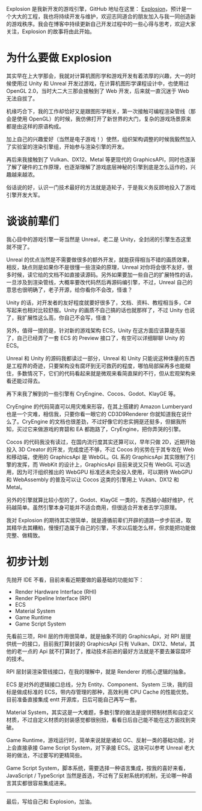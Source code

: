 <!--
@key 35
@title Explosion 开发笔记 (一)
@date 2021-4-15
@labels Explosion
@description 我和 Explosion 游戏引擎那些事
-->

Explosion 是我新开发的游戏引擎，GitHub 地址在这里： [Explosion](https://github.com/ExplosionEngine/Explosion.git)，预计是一个大大的工程，我也将持续开发与维护，欢迎志同道合的朋友加入与我一同创造新的游戏秩序。我会在博客中持续更新自己开发过程中的一些心得与思考，欢迎大家关注，Explosion 的故事将由此开始。

# 为什么要做 Explosion

其实早在上大学那会，我就对计算机图形学和游戏开发有着浓厚的兴趣，大一的时候使用过 Unity 和 Unreal 开发过游戏，在计算机图形学课程设计中，也使用过 OpenGL 2.0，当时大二大三那会接触到了 Web 开发，后来就一直沉迷于 Web 无法自拔了。

机缘巧合下，我的工作却恰好又是跟图形学相关，第一次接触可编程渲染管线（那会是使用 OpenGL）的时候，我仿佛打开了新世界的大门，复杂的游戏场景原来都是由这样的原语构成。

加上自己的兴趣爱好（当然是电子游戏！）使然，组织架构调整的时候我毅然加入了实验室的渲染引擎组，开始参与渲染引擎的开发。

再后来我接触到了 Vulkan、DX12、Metal 等更现代的 GraphicsAPI，同时也逐渐了解了硬件的工作原理，也逐渐理解了游戏底层神秘的引擎到底是怎么运作的，兴趣越来越浓。

俗话说的好，认识一门技术最好的方法就是造轮子，于是我义务反顾地投入了游戏引擎开发大军。

# 谈谈前辈们

我心目中的游戏引擎一哥当然是 Unreal，老二是 Unity，全封闭的引擎生态这里就不提了。

Unreal 的优点当然是不需要做很多的额外开发，就能获得相当不错的画质效果，相反，缺点则是如果你不是很懂一些渲染的原理，Unreal 对你将会很不友好，很多时候，读它给的文档不如直接读源码。另外如果要加一些自己的扩展特性的话，一旦涉及到渲染管线，大概率要改代码然后再源码编引擎，不过，Unreal 自己的意思也很明确了，老子开源，给你看你不会改，怪谁？

Unity 的话，对开发者的友好程度就要好很多了，文档、资料、教程相当多，C# 写起来也相对比较舒服。Unity 的画质不自己搞的话也就那样了，不过 Unity 也说了，我扩展性这么高，你自己不会写，怪谁？

另外，值得一提的是，针对新的游戏架构 ECS，Unity 在这方面应该算是先驱了，自己已经弄了一套 ECS 的 Preview 接口了，有空可以详细聊聊 Unity 的 ECS。

Unreal 和 Unity 的源码我都读过一部分，Unreal 和 Unity 只能说这种体量的东西是工程界的奇迹，只要架构没有腐坏到无可救药的程度，哪怕局部屎再多也能糊住，多数情况下，它们的代码看起来就是微观来看简直屎的不行，但从宏观架构来看还能过得去。

再下来我了解到的一些引擎有 CryEngine、Cocos、Godot、KlayGE 等。

CryEngine 的代码简直可以用灾难来形容，在其上搭建的 Amazon Lumberyard 也是一个灾难，相信我，只要你看一眼它的 CD3D9Renderer 你就知道我在说什么了。CryEngine 的文档也很差劲，不过好像它的忠实拥趸还挺多，但据我所知，买过它来做游戏的育碧和 EA 都跑路了，CryEngine，把你弄哭的引擎。

Cocos 的代码我没有读过，在国内流行度其实还算可以，早年只做 2D，近期开始投入 3D Creator 的开发，完成度还不够，不过 Cocos 的劣势在于其专攻在 Web 和移动端，使用的 GraphicsApi 是 WebGL。GL 系的 GraphicsApi 其实限制了引擎的发挥，而 WebKit 的设计上，GraphicsApi 目前来说又只有 WebGL 可以选用，因为可汗组织推出的 WebGPU 标准还未完全投入使用，可以期待 WebGPU 和 WebAssembly 的普及可以让 Cocos 这类的引擎用上 Vukan、DX12 和 Metal。

另外的引擎就算比较小型的了，Godot、KlayGE 一类的，东西越小越好维护，代码越简单。虽然引擎本身可能并不适合商用，但很适合开发者去学习原理。

我对 Explosion 的期待其实很简单，就是遵循前辈们开辟的道路一步步前进，取其精华去其糟粕，慢慢打造属于自己的引擎，不求以后能怎么样，但求能把功能做完整、做精致。

# 初步计划

先抛开 IDE 不看，目前来看近期要做的最基础的功能如下：

* Render Hardware Interface (RHI)
* Render Pipeline Interface (RPI)
* ECS
* Material System
* Game Runtime
* Game Script System

先看前三项，RHI 层的作用很简单，就是抽象不同的 GraphicsApi，对 RPI 层提供统一的接口，目前我打算封装的 GraphicsApi 只有 Vulkan、DX12、Metal，其他的老一点的 Api 就不打算封了，推动技术前进的最好方法就是不要去兼容腐坏的技术。

RPI 层封装渲染管线接口，在我的理解中，就是 Renderer 的核心逻辑的抽象。

ECS 是对外的逻辑接口总线，分为 Entity、Component、System 三块，我的目标是做成标准的 ECS，带内存管理的那种，高效利用 CPU Cache 的性能优势。目前准备直接集成 entt 开源库，日后可能自己再写一套。

Material System，其实这是一大难题，多数引擎的做法是提供预制材质和自定义材质，不过自定义材质的封装感觉都很别扭，看看日后自己能不能在这方面找到突破。

Game Runtime，游戏运行时，简单来说就是诸如 GC、反射一类的基础功能，对上会直接承接 Game Script System，对下承接 ECS。这块可以参考 Unreal 老大哥的做法，不过要写的更精简些。

Game Script System，脚本系统，需要选择一种语言集成，按我的喜好来看，JavaScript / TypeScript 当然是首选，不过有了反射系统的机制，无论哪一种语言其实都很容易集成进来。

---

最后，写给自己和 Explosion，加油。
